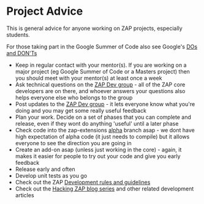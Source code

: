 # Project Advice

This is general advice for anyone working on ZAP projects, especially students.

For those taking part in the Google Summer of Code also see Google's [DOs and DON'Ts](http://google-opensource.blogspot.co.uk/2011/03/dos-and-donts-of-google-summer-of-code.html)

  * Keep in regular contact with your mentor(s). If you are working on a major project (eg Google Summer of Code or a Masters project) then you should meet with your mentor(s) at least once a week
  * Ask technical questions on the [ZAP Dev group](http://groups.google.com/group/zaproxy-develop) - all of the ZAP core developers are on there, and whoever answers your questions also helps everyone else who belongs to the group
  * Post updates to the [ZAP Dev group](http://groups.google.com/group/zaproxy-develop) - it lets everyone know what you're doing and you may get some really useful feedback
  * Plan your work. Decide on a set of phases that you can complete and release, even if they wont do anything 'useful' until a later phase
  * Check code into the zap-extensions [alpha](https://code.google.com/p/zap-extensions/source/browse/#svn%2Fbranches%2Falpha) branch asap - we dont have high expectation of alpha code (it just needs to compile) but it allows everyone to see the direction you are going in
  * Create an add-on asap (unless just working in the core) - again, it makes it easier for people to try out your code and give you early feedback
  * Release early and often
  * Develop unit tests as you go
  * Check out the ZAP [Development rules and guidelines](DevGuidelines)
  * Check out the [Hacking ZAP blog series](Development) and other related development articles
